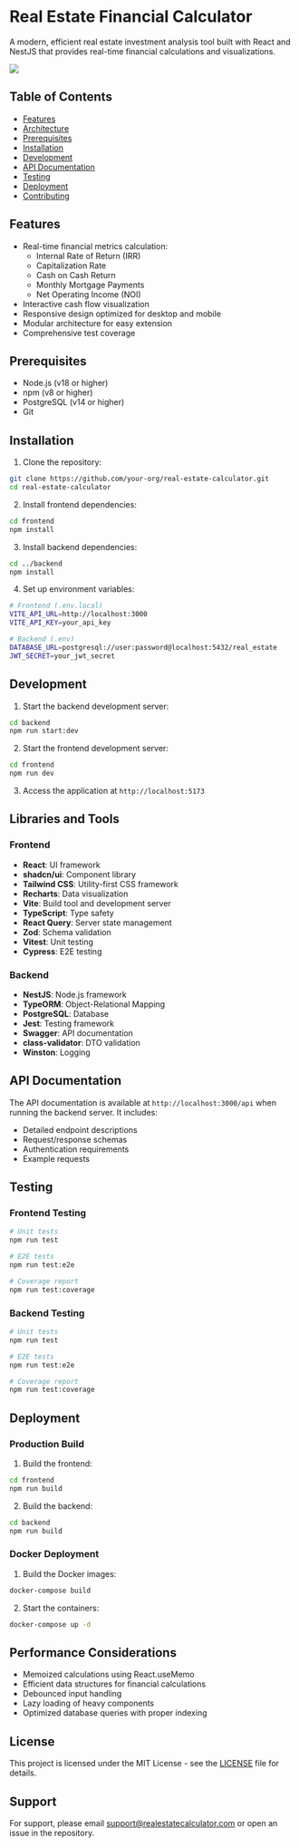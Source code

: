 # Real Estate Financial Calculator

A modern, efficient real estate investment analysis tool built with React and NestJS that provides real-time financial calculations and visualizations.

![](/Users/alinasir/Desktop/fin.png)

## Table of Contents
- [Features](#features)
- [Architecture](#architecture)
- [Prerequisites](#prerequisites)
- [Installation](#installation)
- [Development](#development)
- [API Documentation](#api-documentation)
- [Testing](#testing)
- [Deployment](#deployment)
- [Contributing](#contributing)

## Features

- Real-time financial metrics calculation:
    - Internal Rate of Return (IRR)
    - Capitalization Rate
    - Cash on Cash Return
    - Monthly Mortgage Payments
    - Net Operating Income (NOI)
- Interactive cash flow visualization
- Responsive design optimized for desktop and mobile
- Modular architecture for easy extension
- Comprehensive test coverage


## Prerequisites

- Node.js (v18 or higher)
- npm (v8 or higher)
- PostgreSQL (v14 or higher)
- Git

## Installation

1. Clone the repository:
```bash
git clone https://github.com/your-org/real-estate-calculator.git
cd real-estate-calculator
```

2. Install frontend dependencies:
```bash
cd frontend
npm install
```

3. Install backend dependencies:
```bash
cd ../backend
npm install
```

4. Set up environment variables:
```bash
# Frontend (.env.local)
VITE_API_URL=http://localhost:3000
VITE_API_KEY=your_api_key

# Backend (.env)
DATABASE_URL=postgresql://user:password@localhost:5432/real_estate
JWT_SECRET=your_jwt_secret
```

## Development

1. Start the backend development server:
```bash
cd backend
npm run start:dev
```

2. Start the frontend development server:
```bash
cd frontend
npm run dev
```

3. Access the application at `http://localhost:5173`

## Libraries and Tools

### Frontend
- **React**: UI framework
- **shadcn/ui**: Component library
- **Tailwind CSS**: Utility-first CSS framework
- **Recharts**: Data visualization
- **Vite**: Build tool and development server
- **TypeScript**: Type safety
- **React Query**: Server state management
- **Zod**: Schema validation
- **Vitest**: Unit testing
- **Cypress**: E2E testing

### Backend
- **NestJS**: Node.js framework
- **TypeORM**: Object-Relational Mapping
- **PostgreSQL**: Database
- **Jest**: Testing framework
- **Swagger**: API documentation
- **class-validator**: DTO validation
- **Winston**: Logging

## API Documentation

The API documentation is available at `http://localhost:3000/api` when running the backend server. It includes:

- Detailed endpoint descriptions
- Request/response schemas
- Authentication requirements
- Example requests

## Testing

### Frontend Testing
```bash
# Unit tests
npm run test

# E2E tests
npm run test:e2e

# Coverage report
npm run test:coverage
```

### Backend Testing
```bash
# Unit tests
npm run test

# E2E tests
npm run test:e2e

# Coverage report
npm run test:coverage
```

## Deployment

### Production Build

1. Build the frontend:
```bash
cd frontend
npm run build
```

2. Build the backend:
```bash
cd backend
npm run build
```

### Docker Deployment

1. Build the Docker images:
```bash
docker-compose build
```

2. Start the containers:
```bash
docker-compose up -d
```

## Performance Considerations

- Memoized calculations using React.useMemo
- Efficient data structures for financial calculations
- Debounced input handling
- Lazy loading of heavy components
- Optimized database queries with proper indexing

## License

This project is licensed under the MIT License - see the [LICENSE](LICENSE) file for details.

## Support

For support, please email support@realestatecalculator.com or open an issue in the repository.

